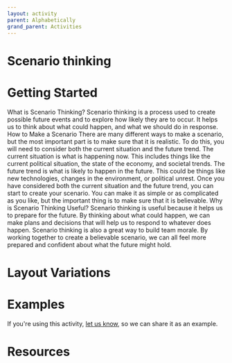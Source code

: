 ```yaml
---
layout: activity
parent: Alphabetically
grand_parent: Activities
---
```


# Scenario thinking

# Getting Started

What is Scenario Thinking? Scenario thinking is a process used to create possible future events and to explore how likely they are to occur. It helps us to think about what could happen, and what we should do in response. How to Make a Scenario There are many different ways to make a scenario, but the most important part is to make sure that it is realistic. To do this, you will need to consider both the current situation and the future trend. The current situation is what is happening now. This includes things like the current political situation, the state of the economy, and societal trends. The future trend is what is likely to happen in the future. This could be things like new technologies, changes in the environment, or political unrest. Once you have considered both the current situation and the future trend, you can start to create your scenario. You can make it as simple or as complicated as you like, but the important thing is to make sure that it is believable. Why is Scenario Thinking Useful? Scenario thinking is useful because it helps us to prepare for the future. By thinking about what could happen, we can make plans and decisions that will help us to respond to whatever does happen. Scenario thinking is also a great way to build team morale. By working together to create a believable scenario, we can all feel more prepared and confident about what the future might hold.

# Layout Variations
# Examples
If you're using this activity, [let us know](https://github.com/Standards-and-Practices/structured-rapid-development/issues/new?assignees=&labels=documentation&template=example-submission.md&title=Example+of+%5Byour+pattern+here%5D), so we can share it as an example.
# Resources